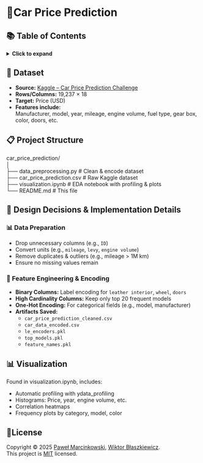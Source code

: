 # 🚗Car Price Prediction

## 📚 Table of Contents
<details>
<summary><strong>Click to expand</strong></summary>

- [📖 Dataset](#-dataset)  
- [📋 Project Structure](#-project-structure)  
- [📝 Design Decisions & Implementation Details](#-design-decisions--implementation-details)  
  - [📊 Data Preparation](#-data-preparation)  
  - [🔧 Feature Engineering & Encoding](#-feature-engineering--encoding)  
- [📊 Visualization](#-visualization)
- [📖 License](#license)  

</details>

## 📖 Dataset

- **Source:** [Kaggle – Car Price Prediction Challenge](https://www.kaggle.com/datasets/deepcontractor/car-price-prediction-challenge)  
- **Rows/Columns:** 19,237 × 18  
- **Target:** Price (USD)  
- **Features include:**  
  Manufacturer, model, year, mileage, engine volume, fuel type, gear box, color, doors, etc.

## 📋 Project Structure

car_price_prediction/  
│  
├── data_preprocessing.py # Clean & encode dataset  
├── car_price_prediction.csv # Raw Kaggle dataset  
├── visualization.ipynb # EDA notebook with profiling & plots  
└── README.md # This file  

## 📝 Design Decisions & Implementation Details

### 📊 Data Preparation

- Drop unnecessary columns (e.g., `ID`)
- Convert units (e.g., `mileage`, `levy`, `engine volume`)
- Remove duplicates & outliers (e.g., mileage > 1M km)
- Ensure no missing values remain

### 🔧 Feature Engineering & Encoding

- **Binary Columns:** Label encoding for `leather interior`, `wheel`, `doors`  
- **High Cardinality Columns:** Keep only top 20 frequent models  
- **One-Hot Encoding:** For categorical fields (e.g., model, manufacturer)  
- **Artifacts Saved:**
  - `car_price_prediction_cleaned.csv`
  - `car_data_encoded.csv`  
  - `le_encoders.pkl`  
  - `top_models.pkl`  
  - `feature_names.pkl`  

## 📊 Visualization

Found in visualization.ipynb, includes:

- Automatic profiling with ydata_profiling  
- Histograms: Price, year, engine volume, etc.  
- Correlation heatmaps  
- Frequency plots by category, model, color

## 📖License
Copyright © 2025 [Paweł Marcinkowski](https://github.com/Pawelo112), [Wiktor Błaszkiewicz](https://github.com/qub1itz).  
This project is [MIT](https://github.com/Pawelo112/car-price-estimator/blob/main/LICENSE) licensed.
